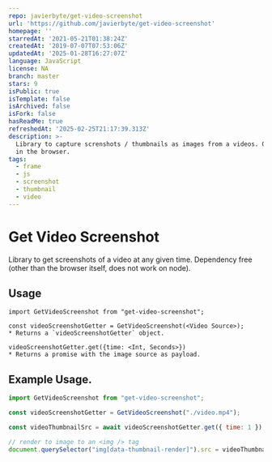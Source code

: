 ```yaml
---
repo: javierbyte/get-video-screenshot
url: 'https://github.com/javierbyte/get-video-screenshot'
homepage: ''
starredAt: '2021-05-21T01:38:24Z'
createdAt: '2019-07-07T07:53:06Z'
updatedAt: '2025-01-28T16:27:07Z'
language: JavaScript
license: NA
branch: master
stars: 9
isPublic: true
isTemplate: false
isArchived: false
isFork: false
hasReadMe: true
refreshedAt: '2025-02-25T21:17:39.313Z'
description: >-
  Library to capture screnshots / thumbnails as images from a videos. Only works
  in the browser.
tags:
  - frame
  - js
  - screenshot
  - thumbnail
  - video
---
```


# Get Video Screenshot

Library to get screenshots of a video at any given time.
Dependency free (other than the browser itself, does not work on node).

## Usage

```
import GetVideoScreenshot from "get-video-screenshot";

const videoScreenshotGetter = GetVideoScreenshot(<Video Source>);
* Returns a `videoScreenshotGetter` object.

videoScreenshotGetter.get({time: <Int, Seconds>})
* Returns a promise with the image source as payload.
```

## Example Usage.

```js
import GetVideoScreenshot from "get-video-screenshot";

const videoScreenshotGetter = GetVideoScreenshot("./video.mp4");

const videoThumbnailSrc = await videoScreenshotGetter.get({ time: 1 });

// render to image to an <img /> tag
document.querySelector("img[data-thumbnail-render]").src = videoThumbnailSrc;
```
